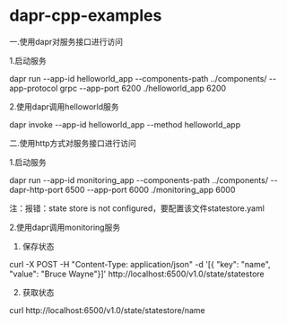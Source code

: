 # dapr-cpp-examples

一.使用dapr对服务接口进行访问

1.启动服务

dapr run --app-id helloworld_app --components-path ../components/ --app-protocol grpc --app-port 6200 ./helloworld_app 6200

2.使用dapr调用helloworld服务

dapr invoke --app-id helloworld_app --method helloworld_app


二.使用http方式对服务接口进行访问

1.启动服务

dapr run --app-id monitoring_app --components-path ../components/ --dapr-http-port 6500 --app-port 6000  ./monitoring_app 6000

注：报错：state store is not configured，要配置该文件statestore.yaml

2.使用dapr调用monitoring服务

1) 保存状态

curl -X POST -H "Content-Type: application/json" -d '[{ "key": "name", "value": "Bruce Wayne"}]' http://localhost:6500/v1.0/state/statestore

2) 获取状态

curl http://localhost:6500/v1.0/state/statestore/name
